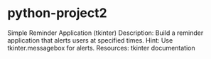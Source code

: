 # python-project2

Simple Reminder Application (tkinter)
Description: Build a reminder application that alerts users at specified times. Hint: Use tkinter.messagebox for alerts. Resources: tkinter documentation
